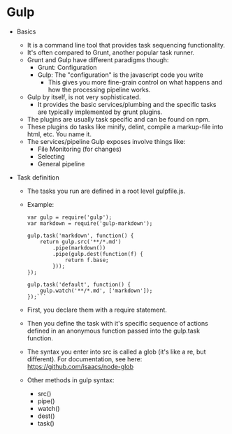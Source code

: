 Gulp
===============

- Basics
    - It is a command line tool that provides task sequencing functionality.
    - It's often compared to Grunt, another popular task runner.
    - Grunt and Gulp have different paradigms though:
        - Grunt: Configuration
        - Gulp: The "configuration" is the javascript code you write
            - This gives you more fine-grain control on what happens and how the processing pipeline works.
    - Gulp by itself, is not very sophisticated.
        - It provides the basic services/plumbing and the specific tasks are typically implemented by grunt plugins.
    - The plugins are usually task specific and can be found on npm.
    - These plugins do tasks like minify, delint, compile a markup-file into html, etc.  You name it.
    - The services/pipeline Gulp exposes involve things like:
        - File Monitoring (for changes)
        - Selecting
        - General pipeline

- Task definition
    - The tasks you run are defined in a root level gulpfile.js.
    - Example:
    
        ```(javascript)
        var gulp = require('gulp');
        var markdown = require('gulp-markdown');

        gulp.task('markdown', function() {
            return gulp.src('**/*.md')
                .pipe(markdown())
                .pipe(gulp.dest(function(f) {
                    return f.base;
                }));
        });

        gulp.task('default', function() {
            gulp.watch('**/*.md', ['markdown']);
        });```

    - First, you declare them with a require statement.
    - Then you define the task with it's specific sequence of actions defined in an anonymous function passed into the gulp.task function.
    - The syntax you enter into src is called a glob (it's like a re, but different).  For documentation, see here: https://github.com/isaacs/node-glob
    - Other methods in gulp syntax:
        - src()
        - pipe()
        - watch()
        - dest()
        - task()
